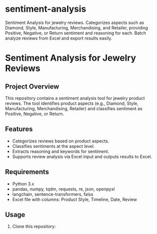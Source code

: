 # sentiment-analysis
Sentiment Analysis for jewelry reviews. Categorizes aspects such as Diamond, Style, Manufacturing, Merchandising, and Retailer, providing Positive, Negative, or Return sentiment and reasoning for each. Batch analyze reviews from Excel and export results easily.

# Sentiment Analysis for Jewelry Reviews

## Project Overview
This repository contains a sentiment analysis tool for jewelry product reviews. The tool identifies product aspects (e.g., Diamond, Style, Manufacturing, Merchandising, Retailer) and classifies sentiment as Positive, Negative, or Return.

## Features
- Categorizes reviews based on product aspects.
- Classifies sentiments at the aspect level.
- Extracts reasoning and keywords for sentiment.
- Supports review analysis via Excel input and outputs results to Excel.

## Requirements
- Python 3.x
- pandas, numpy, tqdm, requests, re, json, openpyxl
- langchain, sentence-transformers, faiss
- Excel file with columns: Product Style, Timeline, Date, Review

## Usage

1. Clone this repository:

